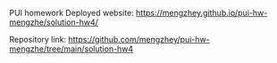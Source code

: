 PUI homework
Deployed website: https://mengzhey.github.io/pui-hw-mengzhe/solution-hw4/

Repository link: https://github.com/mengzhey/pui-hw-mengzhe/tree/main/solution-hw4
